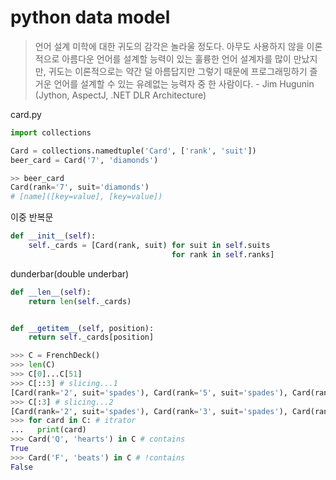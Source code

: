 # python data model

> 언어 설계 미학에 대한 귀도의 감각은 놀라울 정도다. 아무도 사용하지 않을 이론적으로 아름다운 언어를 설계할 능력이 있는 훌륭한 언어 설계자를 많이 만났지만, 귀도는 이론적으로는 약간 덜 아름답지만 그렇기 때문에 프로그래밍하기 즐거운 언어를 설계할 수 있는 유례없는 능력자 중 한 사람이다. - Jim Hugunin (Jython, AspectJ, .NET DLR Architecture)

card.py

```py
import collections

Card = collections.namedtuple('Card', ['rank', 'suit'])
beer_card = Card('7', 'diamonds')

>> beer_card
Card(rank='7', suit='diamonds')
# [name]([key=value], [key=value])
```

이중 반복문

```py
def __init__(self):
    self._cards = [Card(rank, suit) for suit in self.suits
                                    for rank in self.ranks]
```

dunderbar(double underbar)

```py
def __len__(self):
    return len(self._cards)


def __getitem__(self, position):
    return self._cards[position]

>>> C = FrenchDeck()
>>> len(C)
>>> C[0]...C[51]
>>> C[::3] # slicing...1
[Card(rank='2', suit='spades'), Card(rank='5', suit='spades'), Card(rank='8', suit='spades'), Card(rank='J', suit='spades'), Card(rank='A', suit='spades'), Card(rank='4', suit='diamonds'), Card(rank='7', suit='diamonds'), Card(rank='10', suit='diamonds'), Card(rank='K', suit='diamonds'), Card(rank='3', suit='clubs'), Card(rank='6', suit='clubs'), Card(rank='9', suit='clubs'), Card(rank='Q', suit='clubs'), Card(rank='2', suit='hearts'), Card(rank='5', suit='hearts'), Card(rank='8', suit='hearts'), Card(rank='J', suit='hearts'), Card(rank='A', suit='hearts')]
>>> C[:3] # slicing...2
[Card(rank='2', suit='spades'), Card(rank='3', suit='spades'), Card(rank='4', suit='spades')]
>>> for card in C: # itrator
...   print(card)
>>> Card('Q', 'hearts') in C # contains
True
>>> Card('F', 'beats') in C # !contains
False
```

